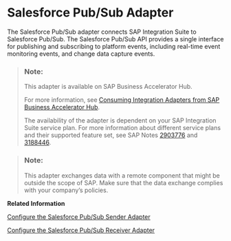 <!-- loioc27c5ee9088342829bb7608163eddf13 -->

# Salesforce Pub/Sub Adapter

The Salesforce Pub/Sub adapter connects SAP Integration Suite to Salesforce Pub/Sub. The Salesforce Pub/Sub API provides a single interface for publishing and subscribing to platform events, including real-time event monitoring events, and change data capture events.

> ### Note:  
> This adapter is available on SAP Business Accelerator Hub.
> 
> For more information, see [Consuming Integration Adapters from SAP Business Accelerator Hub](consuming-integration-adapters-from-sap-business-accelerator-hub-b9250fb.md).
> 
> The availability of the adapter is dependent on your SAP Integration Suite service plan. For more information about different service plans and their supported feature set, see SAP Notes [2903776](https://launchpad.support.sap.com/#/notes/2903776) and [3188446](https://launchpad.support.sap.com/#/notes/3188446).

> ### Note:  
> This adapter exchanges data with a remote component that might be outside the scope of SAP. Make sure that the data exchange complies with your company’s policies.

**Related Information**  


[Configure the Salesforce Pub/Sub Sender Adapter](configure-the-salesforce-pub-sub-sender-adapter-fdb114c.md "")

[Configure the Salesforce Pub/Sub Receiver Adapter](configure-the-salesforce-pub-sub-receiver-adapter-6862ff5.md "")

